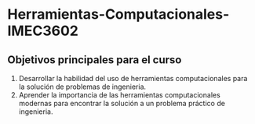 # Herramientas-Computacionales-IMEC3602

## Objetivos principales para el curso ##
1. Desarrollar la habilidad del uso de herramientas computacionales para la solución de problemas de ingenieria.
2. Aprender la importancia de las herramientas computacionales modernas para encontrar la solución a un problema práctico de ingenieria.
